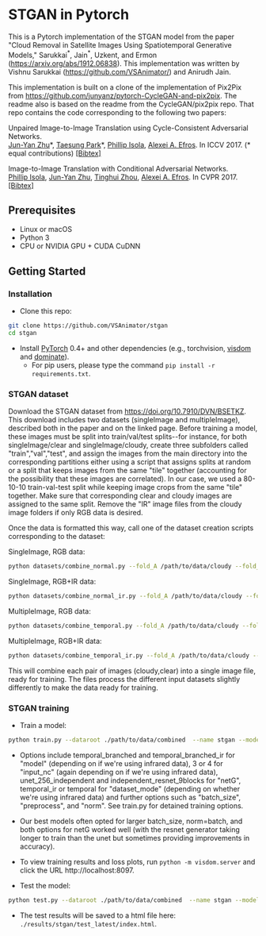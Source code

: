 # STGAN in Pytorch

This is a Pytorch implementation of the STGAN model from the paper "Cloud Removal in Satellite Images Using Spatiotemporal Generative Models," Sarukkai<sup>\*</sup>, Jain<sup>\*</sup>, Uzkent, and Ermon (https://arxiv.org/abs/1912.06838). This implementation was written by Vishnu Sarukkai (https://github.com/VSAnimator/) and Anirudh Jain. 

This implementation is built on a clone of the implementation of Pix2Pix from https://github.com/junyanz/pytorch-CycleGAN-and-pix2pix. The readme also is based on the readme from the CycleGAN/pix2pix repo. That repo contains the code corresponding to the following two papers:

Unpaired Image-to-Image Translation using Cycle-Consistent Adversarial Networks.<br>
[Jun-Yan Zhu](https://people.eecs.berkeley.edu/~junyanz/)\*,  [Taesung Park](https://taesung.me/)\*, [Phillip Isola](https://people.eecs.berkeley.edu/~isola/), [Alexei A. Efros](https://people.eecs.berkeley.edu/~efros). In ICCV 2017. (* equal contributions) [[Bibtex]](https://junyanz.github.io/CycleGAN/CycleGAN.txt)


Image-to-Image Translation with Conditional Adversarial Networks.<br>
[Phillip Isola](https://people.eecs.berkeley.edu/~isola), [Jun-Yan Zhu](https://people.eecs.berkeley.edu/~junyanz), [Tinghui Zhou](https://people.eecs.berkeley.edu/~tinghuiz), [Alexei A. Efros](https://people.eecs.berkeley.edu/~efros). In CVPR 2017. [[Bibtex]](http://people.csail.mit.edu/junyanz/projects/pix2pix/pix2pix.bib)

## Prerequisites
- Linux or macOS
- Python 3
- CPU or NVIDIA GPU + CUDA CuDNN

## Getting Started
### Installation

- Clone this repo:
```bash
git clone https://github.com/VSAnimator/stgan
cd stgan
```

- Install [PyTorch](http://pytorch.org/) 0.4+ and other dependencies (e.g., torchvision, [visdom](https://github.com/facebookresearch/visdom) and [dominate](https://github.com/Knio/dominate)).
  - For pip users, please type the command `pip install -r requirements.txt`.

### STGAN dataset
Download the STGAN dataset from https://doi.org/10.7910/DVN/BSETKZ. This download includes two datasets (singleImage and multipleImage), described both in the paper and on the linked page. Before training a model, these images must be split into train/val/test splits--for instance, for both singleImage/clear and singleImage/cloudy, create three subfolders called "train","val","test", and assign the images from the main directory into the corresponding partitions either using a script that assigns splits at random or a split that keeps images from the same "tile" together (accounting for the possibility that these images are correlated). In our case, we used a 80-10-10 train-val-test split while keeping image crops from the same "tile" together. Make sure that corresponding clear and cloudy images are assigned to the same split. Remove the "IR" image files from the cloudy image folders if only RGB data is desired.

Once the data is formatted this way, call one of the dataset creation scripts corresponding to the dataset:

SingleImage, RGB data:
```bash
python datasets/combine_normal.py --fold_A /path/to/data/cloudy --fold_B /path/to/data/clear --fold_AB /path/to/data/combined
```

SingleImage, RGB+IR data:
```bash
python datasets/combine_normal_ir.py --fold_A /path/to/data/cloudy --fold_B /path/to/data/clear --fold_AB /path/to/data/combined
```

MultipleImage, RGB data:
```bash
python datasets/combine_temporal.py --fold_A /path/to/data/cloudy --fold_B /path/to/data/clear --fold_AB /path/to/data/combined
```

MultipleImage, RGB+IR data:
```bash
python datasets/combine_temporal_ir.py --fold_A /path/to/data/cloudy --fold_B /path/to/data/clear --fold_AB /path/to/data/combined
```

This will combine each pair of images (cloudy,clear) into a single image file, ready for training. The files process the different input datasets slightly differently to make the data ready for training.

### STGAN training
- Train a model:
```bash
python train.py --dataroot ./path/to/data/combined  --name stgan --model temporal_branched_ir --netG unet_256_independent --dataset_mode temporal_ir --input_nc 4
```
- Options include temporal_branched and temporal_branched_ir for "model" (depending on if we're using infrared data), 3 or 4 for "input_nc" (again depending on if we're using infrared data), unet_256_independent and independent_resnet_9blocks for "netG", temporal_ir or temporal for "dataset_mode" (depending on whether we're using infrared data) and further options such as "batch_size", "preprocess", and "norm". See train.py for detained training options. 
- Our best models often opted for larger batch_size, norm=batch, and both options for netG worked well (with the resnet generator taking longer to train than the unet but sometimes providing improvements in accuracy).
- To view training results and loss plots, run `python -m visdom.server` and click the URL http://localhost:8097. 

- Test the model:
```bash
python test.py --dataroot ./path/to/data/combined  --name stgan --model temporal_branched_ir --netG unet_256_independent --dataset_mode temporal_ir --input_nc 4
```
- The test results will be saved to a html file here: `./results/stgan/test_latest/index.html`. 

